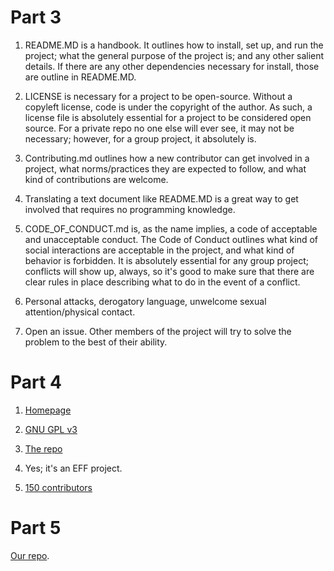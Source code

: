 # Part 3

1. README.MD is a handbook. It outlines how to install, set up, and run the project; what the general purpose of the project is; and any other salient details. If there are any other dependencies necessary for install, those are outline in README.MD.

2. LICENSE is necessary for a project to be open-source. Without a copyleft license, code is under the copyright of the author. As such, a license file is absolutely essential for a project to be considered open source. For a private repo no one else will ever see, it may not be necessary; however, for a group project, it absolutely is.

3. Contributing.md outlines how a new contributor can get involved in a project, what norms/practices they are expected to follow, and what kind of contributions are welcome.

4. Translating a text document like README.MD is a great way to get involved that requires no programming knowledge.

5. CODE_OF_CONDUCT.md is, as the name implies, a code of acceptable and unacceptable conduct. The Code of Conduct outlines what kind of social interactions are acceptable in the project, and what kind of behavior is forbidden. It is absolutely essential for any group project; conflicts will show up, always, so it's good to make sure that there are clear rules in place describing what to do in the event of a conflict.

6. Personal attacks, derogatory language, unwelcome sexual attention/physical contact.

7. Open an issue. Other members of the project will try to solve the problem to the best of their ability.

# Part 4

1. [Homepage](https://privacybadger.org/)

2. [GNU GPL v3](https://github.com/EFForg/privacybadger/blob/master/LICENSE)

3. [The repo](https://github.com/EFForg/privacybadger)

4. Yes; it's an EFF project.

5. [150 contributors](https://github.com/EFForg/privacybadger/graphs/contributors)

# Part 5

[Our repo](https://github.com/ossd-sp22/less-ugly-brightspace).